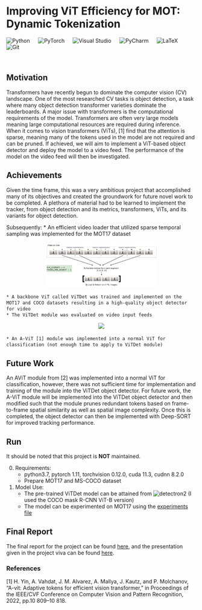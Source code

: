 # Improving ViT Efficiency for MOT: Dynamic Tokenization

![Python](https://img.shields.io/badge/python-3670A0?style=for-the-badge&logo=python&logoColor=ffdd54) &emsp;
![PyTorch](https://img.shields.io/badge/PyTorch-%23EE4C2C.svg?style=for-the-badge&logo=PyTorch&logoColor=white) &emsp;
![Visual Studio](https://img.shields.io/badge/Visual%20Studio-5C2D91.svg?style=for-the-badge&logo=visual-studio&logoColor=white) &emsp;
![PyCharm](https://img.shields.io/badge/pycharm-143?style=for-the-badge&logo=pycharm&logoColor=black&color=black&labelColor=green) &emsp;
![LaTeX](https://img.shields.io/badge/latex-%23008080.svg?style=for-the-badge&logo=latex&logoColor=white) &emsp;
![Git](https://img.shields.io/badge/git-%23F05033.svg?style=for-the-badge&logo=git&logoColor=white)

<br />

## Motivation 

Transformers have recently begun to dominate the computer vision (CV) landscape. One of the most researched CV tasks is object detection, a task where many object detection transformer varieties dominate the leaderboards. A major issue with transformers is the computational requirements of the model. Transformers are often very large models meaning large computational resources are required during inference. When it comes to vision transformers (ViTs), [1] find that the attention is sparse, meaning many of the tokens used in the model are not required and can be pruned. If achieved, we will aim to implement a ViT-based object detector and deploy the model to a video feed. The performance of the model on the video feed will then be investigated.


## Achievements

Given the time frame, this was a very ambitious project that accomplished many of its objectives and created the groundwork for future novel work to be completed. A plethora of material had to be learned to implement the tracker, from object detection and its metrics, transformers, ViTs, and its variants for object detection. 

Subsequently: 
    * An efficient video loader that utilized sparse temporal sampling was implemented for the MOT17 dataset

<p align="center">
  <img src="/ViTDet/output_media/sparse_temporal_sampling.png" width="300"/>
</p>

    * A backbone ViT called ViTDet was trained and implemented on the MOT17 and COCO datasets resulting in a high-quality object detector for video
    * The ViTDet module was evaluated on video input feeds

<p align="center">
  <img src="/ViTDet/output_media/MOT17_example.gif" width="300"/>
</p>

    * An A-ViT [1] module was implemented into a normal ViT for classification (not enough time to apply to ViTDet module)

## Future Work

An AViT module from [2] was implemented into a normal ViT for classification, however, there was not sufficient time for implementation and training of the module into the ViTDet object detector. For future work, the A-ViT module will be implemented into the ViTDet object detector and then modified such that the module prunes redundant tokens based on frame-to-frame spatial similarity as well as spatial image complexity. Once this is completed, the object detector can then be implemented with Deep-SORT for improved tracking performance.

## Run

It should be noted that this project is **NOT** maintained. 

0. Requirements:
    * python3.7, pytorch 1.11, torchvision 0.12.0, cuda 11.3, cudnn 8.2.0
    * Prepare MOT17 and MS-COCO dataset
1. Model Use:
    * The pre-trained ViTDet model can be attained from ![detectron2](https://github.com/facebookresearch/detectron2/tree/main/projects/ViTDet) (I used the COCO mask R-CNN ViT-B version)
    * The model can be experimented on MOT17 using the [experiments file](/ViTDet/experiments.py) 


## Final Report 

The final report for the project can be found [here](/UG_Research_Report_Final.pdf), and the presentation given in the project viva can be found [here](/Presentation.pptx).

### References 

[1] H. Yin, A. Vahdat, J. M. Alvarez, A. Mallya, J. Kautz, and P. Molchanov, “A-vit: Adaptive tokens for efficient vision transformer,” in Proceedings of the IEEE/CVF Conference on Computer Vision and Pattern Recognition, 2022, pp.10 809–10 818. 
